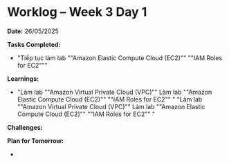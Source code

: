 # Worklog – Week 3 Day 1

**Date:** 26/05/2025

**Tasks Completed:**

- "Tiếp tục làm lab ""Amazon Elastic Compute Cloud (EC2)""
  ""IAM Roles for EC2"""

**Learnings:**

- "Làm lab ""Amazon Virtual Private Cloud (VPC)""
  Làm lab
  ""Amazon Elastic Compute Cloud (EC2)""
  ""IAM Roles for EC2""
  "
  "Làm lab ""Amazon Virtual Private Cloud (VPC)""
  Làm lab
  ""Amazon Elastic Compute Cloud (EC2)""
  ""IAM Roles for EC2""
  "

**Challenges:**

**Plan for Tomorrow:**

-
